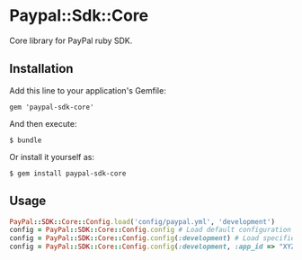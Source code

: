 # Paypal::Sdk::Core

Core library for PayPal ruby SDK.

## Installation

Add this line to your application's Gemfile:

    gem 'paypal-sdk-core'

And then execute:

    $ bundle

Or install it yourself as:

    $ gem install paypal-sdk-core

## Usage

```ruby
PayPal::SDK::Core::Config.load('config/paypal.yml', 'development')
config = PayPal::SDK::Core::Config.config # Load default configuration
config = PayPal::SDK::Core::Config.config(:development) # Load specified environment configuration
config = PayPal::SDK::Core::Config.config(:development, :app_id => "XYZ") # Override configuration
```
